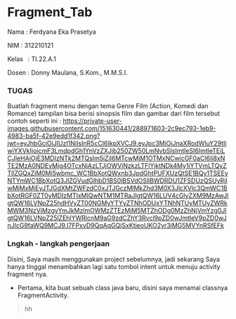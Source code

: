 # Fragment_Tab
Nama    : Ferdyana Eka Prasetya

NIM      : 312210121

Kelas    : TI.22.A.1

Dosen   : Donny Maulana, S.Kom., M.M.S.I.

### TUGAS

Buatlah fragment menu dengan tema Genre Film (Action, Komedi dan Romance) tampilan bisa berisi sinopsis film dan gambar dari film tersebut contoh seperti ini :
https://private-user-images.githubusercontent.com/151630441/288971603-2c9ec793-1eb9-4983-ba5f-42e9edd1f342.png?jwt=eyJhbGciOiJIUzI1NiIsInR5cCI6IkpXVCJ9.eyJpc3MiOiJnaXRodWIuY29tIiwiYXVkIjoicmF3LmdpdGh1YnVzZXJjb250ZW50LmNvbSIsImtleSI6ImtleTEiLCJleHAiOjE3MDIzNTk2MTQsIm5iZiI6MTcwMjM1OTMxNCwicGF0aCI6Ii8xNTE2MzA0NDEvMjg4OTcxNjAzLTJjOWVjNzkzLTFlYjktNDk4My1iYTVmLTQyZTllZGQxZjM0Mi5wbmc_WC1BbXotQWxnb3JpdGhtPUFXUzQtSE1BQy1TSEEyNTYmWC1BbXotQ3JlZGVudGlhbD1BS0lBSVdOSllBWDRDU1ZFSDUzQSUyRjIwMjMxMjEyJTJGdXMtZWFzdC0xJTJGczMlMkZhd3M0X3JlcXVlc3QmWC1BbXotRGF0ZT0yMDIzMTIxMlQwNTM1MTRaJlgtQW16LUV4cGlyZXM9MzAwJlgtQW16LVNpZ25hdHVyZT00NGMyYTYyZTNhODUxYTNhNTUyMTUyZWRkMWM3NzViMzgyYmJkMzlmOWMzZTEzMjM5MTZhODg0MzZhNjVmYzg0JlgtQW16LVNpZ25lZEhlYWRlcnM9aG9zdCZhY3Rvcl9pZD0wJmtleV9pZD0wJnJlcG9faWQ9MCJ9.I7FPxvD9QqAqGQjSxKtieoUKO2yr3iMG5MVYnRSfEFk

### Lngkah - langkah pengerjaan 
Disini, Saya masih menggunakan project sebelumnya, jadi sekarang Saya hanya tinggal menambahkan lagi satu tombol intent untuk menuju activity fragment nya.
- Pertama, kita buat sebuah class java baru, disini saya menamai classnya FragmentActivity.

> hh
